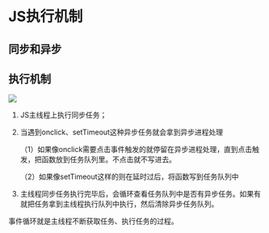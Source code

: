 # JS执行机制

## 同步和异步



## 执行机制

![](C:\Users\mi\Desktop\JS_Super\readme\JS执行机制.jpg)

1. JS主线程上执行同步任务；

2. 当遇到onclick、setTimeout这种异步任务就会拿到异步进程处理

   （1）如果像onclick需要点击事件触发的就停留在异步进程处理，直到点击触发，把函数放到任务队列里。不点击就不写进去。

   （2）如果像setTimeout这样的则在延时过后，将函数写到任务队列中

3. 主线程同步任务执行完毕后，会循环查看任务队列中是否有异步任务。如果有就把任务拿到主线程执行队列中执行，然后清除异步任务队列。

事件循环就是主线程不断获取任务、执行任务的过程。